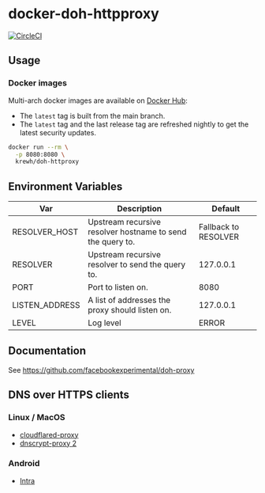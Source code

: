 # docker-doh-httpproxy

[![CircleCI](https://circleci.com/gh/AdrienKuhn/docker-doh-httpproxy/tree/main.svg?style=shield&circle-token=7c25dc68dcdf0b41c79ee96069c6bbf69bc69a6d)](https://circleci.com/gh/AdrienKuhn/docker-doh-httpproxy/tree/main)

## Usage

### Docker images

Multi-arch docker images are available on [Docker Hub](https://hub.docker.com/r/krewh/doh-httpproxy):

* The `latest` tag is built from the main branch.  
* The `latest` tag and the last release tag are refreshed nightly to get the latest security updates.

```bash
docker run --rm \
  -p 8080:8080 \
  krewh/doh-httproxy
```

## Environment Variables

| Var            | Description                                                | Default              |
| -------------- | ---------------------------------------------------------- | -------------------- |
| RESOLVER_HOST  | Upstream recursive resolver hostname to send the query to. | Fallback to RESOLVER |
| RESOLVER       | Upstream recursive resolver to send the query to.          | 127.0.0.1            |
| PORT           | Port to listen on.                                         | 8080                 |
| LISTEN_ADDRESS | A list of addresses the proxy should listen on.            | 127.0.0.1            |
| LEVEL          | Log level                                                  | ERROR                |

## Documentation

See https://github.com/facebookexperimental/doh-proxy

## DNS over HTTPS clients

### Linux / MacOS
- [cloudflared-proxy](https://developers.cloudflare.com/1.1.1.1/dns-over-https/cloudflared-proxy/)
- [dnscrypt-proxy 2](https://github.com/jedisct1/dnscrypt-proxy)

### Android
- [Intra](https://play.google.com/store/apps/details?id=app.intra)
